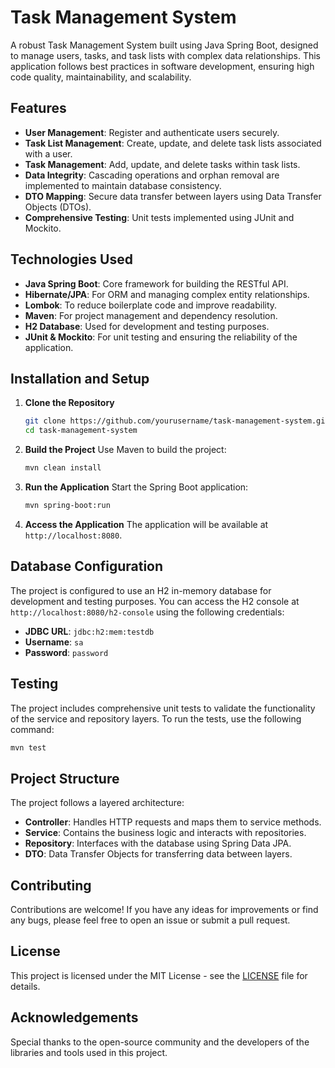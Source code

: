 
# Task Management System

A robust Task Management System built using Java Spring Boot, designed to manage users, tasks, and task lists with complex data relationships. This application follows best practices in software development, ensuring high code quality, maintainability, and scalability.

## Features

- **User Management**: Register and authenticate users securely.
- **Task List Management**: Create, update, and delete task lists associated with a user.
- **Task Management**: Add, update, and delete tasks within task lists.
- **Data Integrity**: Cascading operations and orphan removal are implemented to maintain database consistency.
- **DTO Mapping**: Secure data transfer between layers using Data Transfer Objects (DTOs).
- **Comprehensive Testing**: Unit tests implemented using JUnit and Mockito.

## Technologies Used

- **Java Spring Boot**: Core framework for building the RESTful API.
- **Hibernate/JPA**: For ORM and managing complex entity relationships.
- **Lombok**: To reduce boilerplate code and improve readability.
- **Maven**: For project management and dependency resolution.
- **H2 Database**: Used for development and testing purposes.
- **JUnit & Mockito**: For unit testing and ensuring the reliability of the application.

## Installation and Setup

1. **Clone the Repository**
   ```bash
   git clone https://github.com/yourusername/task-management-system.git
   cd task-management-system
   ```

2. **Build the Project**
   Use Maven to build the project:
   ```bash
   mvn clean install
   ```

3. **Run the Application**
   Start the Spring Boot application:
   ```bash
   mvn spring-boot:run
   ```

4. **Access the Application**
   The application will be available at `http://localhost:8080`.

## Database Configuration

The project is configured to use an H2 in-memory database for development and testing purposes. You can access the H2 console at `http://localhost:8080/h2-console` using the following credentials:

- **JDBC URL**: `jdbc:h2:mem:testdb`
- **Username**: `sa`
- **Password**: `password`

## Testing

The project includes comprehensive unit tests to validate the functionality of the service and repository layers. To run the tests, use the following command:

```bash
mvn test
```

## Project Structure

The project follows a layered architecture:

- **Controller**: Handles HTTP requests and maps them to service methods.
- **Service**: Contains the business logic and interacts with repositories.
- **Repository**: Interfaces with the database using Spring Data JPA.
- **DTO**: Data Transfer Objects for transferring data between layers.

## Contributing

Contributions are welcome! If you have any ideas for improvements or find any bugs, please feel free to open an issue or submit a pull request.

## License

This project is licensed under the MIT License - see the [LICENSE](LICENSE) file for details.

## Acknowledgements

Special thanks to the open-source community and the developers of the libraries and tools used in this project.
